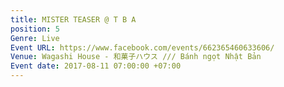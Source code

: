 ```yaml
---
title: MISTER TEASER @ T B A
position: 5
Genre: Live
Event URL: https://www.facebook.com/events/662365460633606/
Venue: Wagashi House - 和菓子ハウス /// Bánh ngọt Nhật Bản
Event date: 2017-08-11 07:00:00 +07:00
---
```


